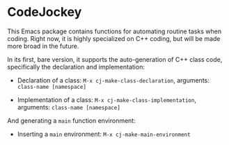 CodeJockey
===

This Emacs package contains functions for automating routine tasks when coding. Right now, it is highly specialized on C++ coding, but will be made more broad in the future.

In its first, bare version, it supports the auto-generation of C++ class code, specifically the declaration and implementation:

  * Declaration of a class: `M-x cj-make-class-declaration`, arguments: `class-name [namespace]`

  * Implementation of a class: `M-x cj-make-class-implementation`, arguments: `class-name [namespace]`

And generating a `main` function environment:

  * Inserting a `main` environment: `M-x cj-make-main-environment`
